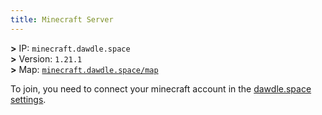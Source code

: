 ```yaml
---
title: Minecraft Server
---
```


<p></p>

**\>** IP: `minecraft.dawdle.space`\
**\>** Version: `1.21.1`\
**\>** Map: [`minecraft.dawdle.space/map`](https://minecraft.dawdle.space/map)

To join, you need to connect your minecraft account in the [dawdle.space settings](/user/settings).
